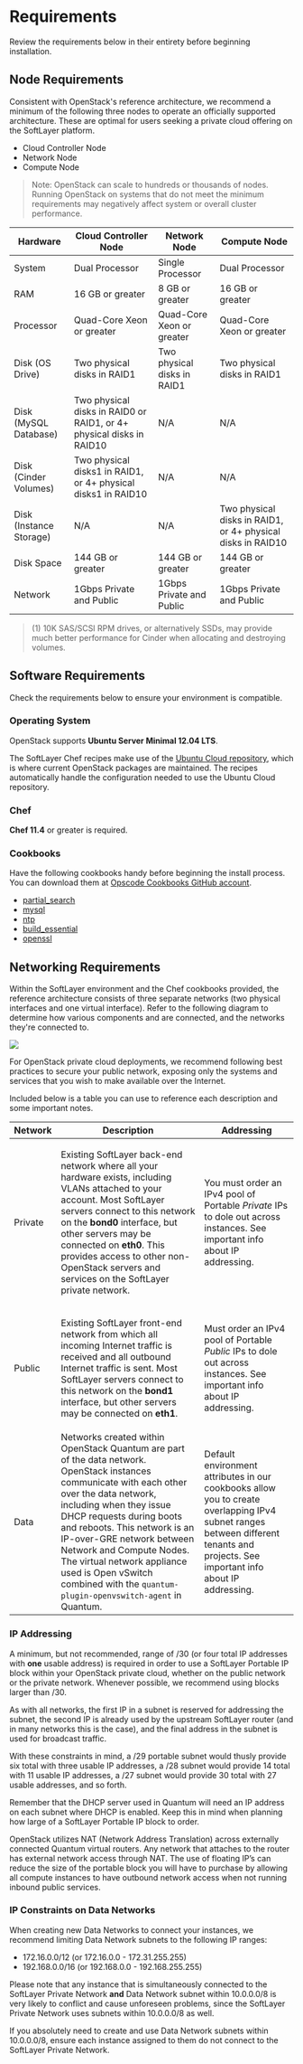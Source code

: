 # Requirements

Review the requirements below in their entirety before beginning installation.

## Node Requirements

Consistent with OpenStack's reference architecture, we recommend a minimum of the following three nodes to operate an officially supported architecture. These are optimal for users seeking a private cloud offering on the SoftLayer platform.

*   Cloud Controller Node
*   Network Node
*   Compute Node

> Note: OpenStack can scale to hundreds or thousands of nodes. Running OpenStack on systems that do not meet the minimum requirements may negatively affect system or overall cluster performance.

<div class="table-responsive">
  <table class="table table-bordered table-hover">
    <thead>
      <tr>
        <th>Hardware</th>
        <th>Cloud Controller Node</th>
        <th>Network Node</th>
        <th>Compute Node</th>
      </tr>
    </thead>
    <tbody>
      <tr>
        <td>System</td>
        <td>Dual Processor</td>
        <td>Single Processor</td>
        <td>Dual Processor</td>
      </tr>
      <tr>
        <td>RAM</td>
        <td>16 GB or greater</td>
        <td>8 GB or greater</td>
        <td>16 GB or greater</td>
      </tr>
      <tr>
        <td>Processor</td>
        <td>Quad-Core Xeon or greater</td>
        <td>Quad-Core Xeon or greater</td>
        <td>Quad-Core Xeon or greater</td>
      </tr>
      <tr>
        <td>Disk (OS Drive)</td>
        <td>Two physical disks in RAID1</td>
        <td>Two physical disks in RAID1</td>
        <td>Two physical disks in RAID1</td>
      </tr>
      <tr>
        <td>Disk (MySQL Database)</td>
        <td>Two physical disks in RAID0 or RAID1, or 4+ physical disks in RAID10</td>
        <td>N/A</td>
        <td>N/A</td>
      </tr>
      <tr>
        <td>Disk (Cinder Volumes)</td>
        <td>Two physical disks1 in RAID1, or 4+ physical disks1 in RAID10</td>
        <td>N/A</td>
        <td>N/A</td>
      </tr>
      <tr>
        <td>Disk (Instance Storage)</td>
        <td>N/A</td>
        <td>N/A</td>
        <td>Two physical disks in RAID1, or 4+ physical disks in RAID10</td>
      </tr>
      <tr>
        <td>Disk Space</td>
        <td>144 GB or greater</td>
        <td>144 GB or greater</td>
        <td>144 GB or greater</td>
      </tr>
      <tr>
        <td>Network</td>
        <td>1Gbps Private and Public</td>
        <td>1Gbps Private and Public</td>
        <td>1Gbps Private and Public</td>
      </tr>
    </tbody>
  </table>
</div>

> (1) 10K SAS/SCSI RPM drives, or alternatively SSDs, may provide much better performance for Cinder when allocating and destroying volumes.

## Software Requirements

Check the requirements below to ensure your environment is compatible.

### Operating System

OpenStack supports **Ubuntu Server Minimal 12.04 LTS**.

The SoftLayer Chef recipes make use of the [Ubuntu Cloud repository](https://wiki.ubuntu.com/ServerTeam/CloudArchive), which is where current OpenStack packages are maintained. The recipes automatically handle the configuration needed to use the Ubuntu Cloud repository.

### Chef

**Chef 11.4** or greater is required.

### Cookbooks

Have the following cookbooks handy before beginning the install process. You can download them at [Opscode Cookbooks GitHub account](https://github.com/opscode-cookbooks/mysql).

*   [partial_search](https://github.com/opscode-cookbooks/partial_search)
*   [mysql](https://github.com/opscode-cookbooks/mysql)
*   [ntp](https://github.com/opscode-cookbooks/ntp)
*   [build_essential](https://github.com/opscode-cookbooks/build-essential)
*   [openssl](https://github.com/opscode-cookbooks/openssl)

## Networking Requirements

Within the SoftLayer environment and the Chef cookbooks provided, the reference architecture consists of three separate networks (two physical interfaces and one virtual interface). Refer to the following diagram to determine how various components and are connected, and the networks they're connected to.

<img class="img-thumbnail" id="custom-height" src="{{ page.baseurl }}img/requirements/001.png">

For OpenStack private cloud deployments, we recommend following best practices to secure your public network, exposing only the systems and services that you wish to make available over the Internet.

Included below is a table you can use to reference each description and some important notes.

<div class="table-responsive">
  <table class="table table-bordered table-hover">
    <thead>
      <tr>
        <th>Network</th>
        <th>Description</th>
        <th>Addressing</th>
      </tr>
    </thead>
    <tbody>
      <tr>
        <td>Private</td>
        <td>

Existing SoftLayer back-end network where all your hardware exists, including VLANs attached to your account. Most SoftLayer servers connect to this network on the <strong>bond0</strong> interface, but other servers may be connected on <strong>eth0</strong>. This provides access to other non-OpenStack servers and services on the SoftLayer private network.
        </td>
        <td>
You must order an IPv4 pool of Portable <i>Private</i> IPs to dole out across instances. See important info about IP addressing.
        </td>
      </tr>
      <tr>
        <td>Public</td>
        <td>

Existing SoftLayer front-end network from which all incoming Internet traffic is received and all outbound Internet traffic is sent. Most SoftLayer servers connect to this network on the <strong>bond1</strong> interface, but other servers may be connected on <strong>eth1</strong>.
        </td>
        <td>
Must order an IPv4 pool of Portable <i>Public</i> IPs to dole out across instances. See important info about IP addressing.
        </td>
      </tr>
      <tr>
        <td>Data</td>
        <td>
Networks created within OpenStack Quantum are part of the data network. OpenStack instances communicate with each other over the data network, including when they issue DHCP requests during boots and reboots. This network is an IP-over-GRE network between Network and Compute Nodes. The virtual network appliance used is Open vSwitch combined with the `quantum-plugin-openvswitch-agent` in Quantum.
        </td>
        <td>
Default environment attributes in our cookbooks allow you to create overlapping IPv4 subnet ranges between different tenants and projects. See important info about IP addressing.
        </td>
      </tr>
    </tbody>
  </table>
</div>

### IP Addressing

A minimum, but not recommended, range of /30 (or four total IP addresses with <strong>one</strong> usable address) is required in order to use a SoftLayer Portable IP block within your OpenStack private cloud, whether on the public network or the private network. Whenever possible, we recommend using blocks larger than /30.

As with all networks, the first IP in a subnet is reserved for addressing the subnet, the second IP is already used by the upstream SoftLayer router (and in many networks this is the case), and the final address in the subnet is used for broadcast traffic.

With these constraints in mind, a /29 portable subnet would thusly provide six total with three usable IP addresses, a /28 subnet would provide 14 total with 11 usable IP addresses, a /27 subnet would provide 30 total with 27 usable addresses, and so forth.

Remember that the DHCP server used in Quantum will need an IP address on each subnet where DHCP is enabled. Keep this in mind when planning how large of a SoftLayer Portable IP block to order.

OpenStack utilizes NAT (Network Address Translation) across externally connected Quantum virtual routers. Any network that attaches to the router has external network access through NAT. The use of floating IP&#8217;s can reduce the size of the portable block you will have to purchase by allowing all compute instances to have outbound network access when not running inbound public services.

### IP Constraints on Data Networks

When creating new Data Networks to connect your instances, we recommend limiting Data Network subnets to the following IP ranges:

*   172.16.0.0/12 (or 172.16.0.0 - 172.31.255.255)
*   192.168.0.0/16 (or 192.168.0.0 - 192.168.255.255)

Please note that any instance that is simultaneously connected to the SoftLayer Private Network <strong>and</strong> Data Network subnet within 10.0.0.0/8 is very likely to conflict and cause unforeseen problems, since the SoftLayer Private Network uses subnets within 10.0.0.0/8 as well.

If you absolutely need to create and use Data Network subnets within 10.0.0.0/8, ensure each instance assigned to them do not connect to the SoftLayer Private Network.